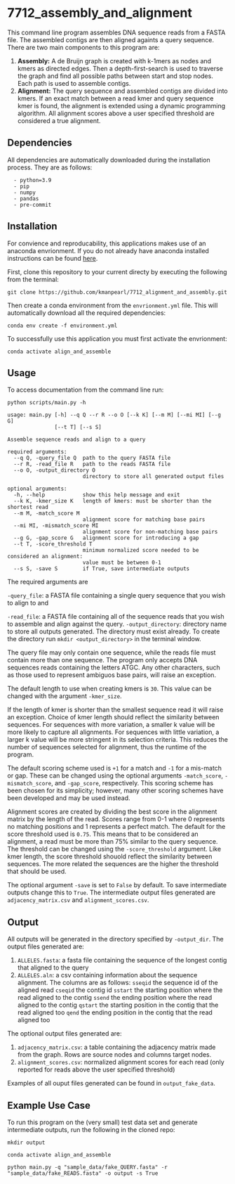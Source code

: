 # 7712_assembly_and_alignment

This command line program assembles DNA sequence reads from a FASTA file. 
The assembled contigs are then aligned againts a query sequence.
There are two main components to this program are:

1. **Assembly:** A de Bruijn graph is created with k-1mers as nodes and kmers as directed edges.
Then a depth-first-search is used to traverse the graph and find all possible paths between start and stop nodes.
Each path is used to assemble contigs.
2. **Alignment:** The query sequence and assembled contigs are divided into kmers. 
If an exact match between a read kmer and query sequence kmer is found, 
the alignment is extended using a dynamic programming algorithm. 
All alignment scores above a user specified threshold are considered a true alignment. 




## Dependencies 

All dependencies are automatically downloaded during the installation process. They are as follows:

```
  - python=3.9 
  - pip
  - numpy
  - pandas
  - pre-commit
```

## Installation 

For convience and reproducability, this applications makes use of an anaconda envrionment. 
If you do not already have anaconda installed instructions can be found [here](https://docs.anaconda.com/anaconda/install/). 

First, clone this repository to your current directy by executing the following from the terminal:

`git clone https://github.com/kmanpearl/7712_alignment_and_assembly.git`


Then create a conda environment from the `envrionment.yml` file. 
This will automatically download all the required dependencies: 

`conda env create -f environment.yml`

To successfully use this application you must first activate the envrionment:

`conda activate align_and_assemble`


## Usage 

To access documentation from the command line run:

`python scripts/main.py -h`

```
usage: main.py [-h] --q Q --r R --o O [--k K] [--m M] [--mi MI] [--g G]
               [--t T] [--s S]

Assemble sequence reads and align to a query

required arguments:
  --q Q, -query_file Q  path to the query FASTA file
  --r R, -read_file R   path to the reads FASTA file
  --o O, -output_directory O
                        directory to store all generated output files

optional arguments:
  -h, --help            show this help message and exit
  --k K, -kmer_size K   length of kmers: must be shorter than the shortest read
  --m M, -match_score M
                        alignment score for matching base pairs
  --mi MI, -mismatch_score MI
                        alignment score for non-matching base pairs
  --g G, -gap_score G   alignment score for introducing a gap
  --t T, -score_threshold T
                        minimum normalized score needed to be considered an alignment:
                        value must be between 0-1
  --s S, -save S        if True, save intermediate outputs

```

The required arguments are 

`-query_file`: a FASTA file containing a single query sequence that you wish to align to and 

`-read_file`: a FASTA file containing all of the sequence reads that you wish to assemble and align against the query. 
`-output_directory`: directory name to store all outputs generated. 
The directory must exist already. 
To create the directory run `mkdir <output_directory>` in the terminal window.


The query file may only contain one sequence, while the reads file must contain more than one sequence.
The program only accepts DNA sequences reads containing the letters ATGC.
Any other characters, such as those used to represent ambiguos base pairs, will raise an exception.  

The default length to use when creating kmers is `30`. 
This value can be changed with the argument `-kmer_size`.

If the length of kmer is shorter than the smallest sequence read it will raise an exception. 
Choice of kmer length should reflect the similarity between sequences.
For sequences with more variation, a smaller k value will be more likely to capture all alignments.
For sequences with little variation, a larger k value will be more stringent in its selection criteria. 
This reduces the number of sequences selected for alignment, thus the runtime of the program.

The default scoring scheme used is `+1` for a match and `-1` for a mis-match or gap. 
These can be changed using the optional arguments `-match_score`, `-mismatch_score`, and `-gap_score`, respectively. 
This scoring scheme has been chosen for its simplicity; 
however, many other scoring schemes have been developed and may be used instead. 

Alignment scores are created by dividing the best score in the alignment matrix by the length of the read. 
Scores range from 0-1 where 0 represents no matching positions and 1 represents a perfect match. 
The default for the score threshold used is `0.75`. 
This means that to be considered an alignment, a read must be more than 75% similar to the query sequence.
The threshold can be changed using the  `-score_threshold` argument.
Like kmer length, the score threshold shouold reflect the similarity between sequences.
The more related the sequences are the higher the threshold that should be used.

The optional argument `-save` is set to `False` by default. 
To save intermediate outputs change this to `True`.
The intermediate output files generated are `adjacency_matrix.csv` and `alignment_scores.csv`.



## Output

All outputs will be generated in the directory specified by `-output_dir`.
The output files generated are:

1. `ALLELES.fasta`: a fasta file containing the sequence of the longest contig that aligned to the query
2. `ALLELES.aln`: a csv containing information about the sequence alignment. 
The columns are as follows:
`sseqid` the sequence id of the aligned read
`cseqid` the contig id 
`sstart` the starting position where the read aligned to the contig
`ssend` the ending position where the read aligned to the contig
`qstart` the starting position in the contig that the read aligned too
`qend` the ending position in the contig that the read aligned too

The optional output files generated are: 

1. `adjacency_matrix.csv`: a table containing the adjacency matrix made from the graph. 
Rows are source nodes and columns target nodes. 
1. `alignment_scores.csv`: normalized alignment scores for each read (only reported for reads above the user specified threshold)


Examples of all ouput files generated can be found in `output_fake_data`.

## Example Use Case 

To run this program on the (very small) test data set and generate intermediate outputs, run the following in the cloned repo: 

`mkdir output`

`conda activate align_and_assemble`

`python main.py -q "sample_data/fake_QUERY.fasta" -r "sample_data/fake_READS.fasta" -o output -s True`

